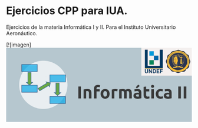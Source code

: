 # Ejercicios CPP para IUA.

Ejercicios de la materia Informática I y II. Para el Instituto Universitario Aeronáutico.

[![imagen]<img src="https://github.com/thiagosequeira/college-exercises/blob/master/image.png"/>
